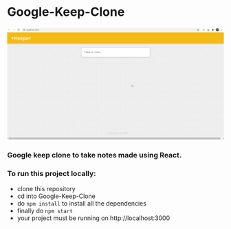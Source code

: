# Google-Keep-Clone

![demo](https://github.com/ritwik4690/Google-Keep-Clone/blob/master/demo.gif)  

### Google keep clone to take notes made using React.

### To run this project locally:
  * clone this repository
  * cd into Google-Keep-Clone
  * do ```npm install``` to install all the dependencies
  * finally do ```npm start``` 
  * your project must be running on http://localhost:3000
